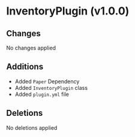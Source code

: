 # InventoryPlugin (v1.0.0)

## Changes

No changes applied

## Additions

- Added `Paper` Dependency
- Added `InventoryPlugin` class
- Added `plugin.yml` file

## Deletions

No deletions applied